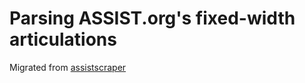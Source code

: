 # Parsing ASSIST.org's fixed-width articulations

Migrated from [assistscraper](https://github.com/karinassuni/assistscraper)
